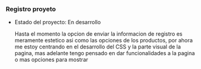 <h3>Registro proyeto</h3>

- Estado del proyecto: En desarrollo

  Hasta el momento la opcion de enviar la informacion de registro es meramente estetico asi como las opciones de los productos, por ahora me estoy centrando en el desarrollo del CSS y la parte visual de la pagina,
  mas adelante tengo pensado en dar funcionalidades a la pagina o mas opciones para mostrar 
